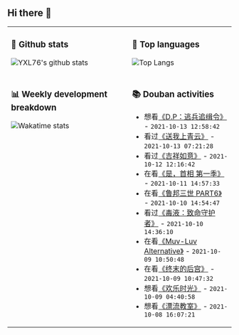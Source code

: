 ## Hi there 👋

<table>
<tr>
<td valign="top" width="54%">

### 🔭 Github stats

![YXL76's github stats](https://github-readme-stats.yxl76.vercel.app/api?username=YXL76&count_private=true&show_icons=true&include_all_commits=true&theme=prussian&line_height=28&disable_animations=true)

</td>

<td valign="top" width="46%">

### 🌱 Top languages

![Top Langs](https://github-readme-stats.yxl76.vercel.app/api/top-langs/?username=YXL76&layout=compact&theme=prussian&langs_count=8&hide=HTML,CSS,SCSS)

</td>
</tr>
<tr>
<td valign="top" width="54%">

### 📊 Weekly development breakdown

![Wakatime stats](https://github-readme-stats.yxl76.vercel.app/api/wakatime?username=YXL76&layout=compact&theme=prussian)


</td>
<td valign="top" width="46%">

### 📚 Douban activities

- 想看[《D.P：逃兵追缉令》](http://movie.douban.com/subject/35028876/) - `2021-10-13 12:58:42`
- 看过[《送我上青云》](http://movie.douban.com/subject/27180759/) - `2021-10-13 07:21:28`
- 看过[《吉祥如意》](http://movie.douban.com/subject/35068230/) - `2021-10-12 12:16:42`
- 在看[《是，首相 第一季》](http://movie.douban.com/subject/1441948/) - `2021-10-11 14:57:33`
- 在看[《鲁邦三世 PART6》](http://movie.douban.com/subject/35474330/) - `2021-10-10 14:54:47`
- 看过[《毒液：致命守护者》](http://movie.douban.com/subject/3168101/) - `2021-10-10 14:36:10`
- 在看[《Muv-Luv Alternative》](http://movie.douban.com/subject/35233901/) - `2021-10-09 10:50:48`
- 在看[《终末的后宫》](http://movie.douban.com/subject/35071015/) - `2021-10-09 10:47:32`
- 想看[《欢乐时光》](http://movie.douban.com/subject/26550176/) - `2021-10-09 04:40:58`
- 想看[《漂流教室》](http://movie.douban.com/subject/1548784/) - `2021-10-08 16:07:21`

</td>
</tr>
</table>

<!--
**YXL76/YXL76** is a ✨ _special_ ✨ repository because its `README.md` (this file) appears on your GitHub profile.

Here are some ideas to get you started:

- 🔭 I’m currently working on ...
- 🌱 I’m currently learning ...
- 👯 I’m looking to collaborate on ...
- 🤔 I’m looking for help with ...
- 💬 Ask me about ...
- 📫 How to reach me: ...
- 😄 Pronouns: ...
- ⚡ Fun fact: ...
-->
